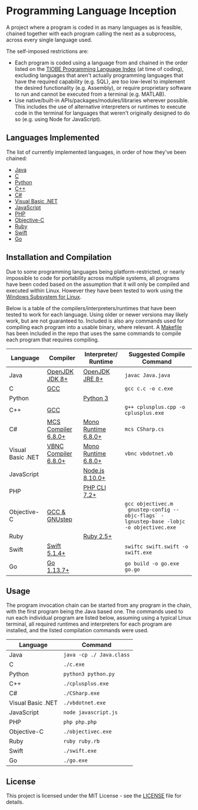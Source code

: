 # Programming Language Inception

A  project where a program is coded in as many languages
as is feasible, chained together with each program calling the next as a
subprocess, across every single language used.

The self-imposed restrictions are:

-   Each program is coded using a language from and chained in the order listed
    on the [TIOBE Programming Language Index](https://www.tiobe.com/tiobe-index/)
    (at time of coding), excluding languages that aren't actually programming
    languages that have the required capability (e.g. SQL), are too low-level to
    implement the desired functionality (e.g. Assembly), or require proprietary
    software to run and cannot be executed from a terminal (e.g. MATLAB).
-   Use native/built-in APIs/packages/modules/libraries wherever possible.
    This includes the use of alternative interpreters or runtimes to execute
    code in the terminal for languages that weren't originally designed to do
    so (e.g. using Node for JavaScript).

## Languages Implemented

The list of currently implemented languages, in order of how they've been
chained:

-   [Java](Java.java)
-   [C](c.c)
-   [Python](python.py)
-   [C++](cplusplus.cpp)
-   [C#](CSharp.cs)
-   [Visual Basic .NET](vbdotnet.vb)
-   [JavaScript](javascript.js)
-   [PHP](php.php)
-   [Objective-C](objectivec.m)
-   [Ruby](ruby.rb)
-   [Swift](swift.swift)
-   [Go](go.go)

## Installation and Compilation

Due to some programming languages being platform-restricted, or nearly
impossible to code for portability across multiple systems, all programs have
been coded based on the assumption that it will only be compiled and
executed within Linux. However they have been tested to work using the [Windows
Subsystem for Linux](https://docs.microsoft.com/en-us/windows/wsl/about).

Below is a table of the compilers/interpreters/runtimes that have been tested to
work for each language. Using older or newer versions may likely work, but are
not guaranteed to. Included is also any commands used for compiling each program
into a usable binary, where relevant. A [Makefile](Makefile) has been included
in the repo that uses the same commands to compile each program that requires
compiling.

| Language          | Compiler                                                                                                    | Interpreter/<br>Runtime                                                           | Suggested Compile Command                                                                  |
| ----------------- | ----------------------------------------------------------------------------------------------------------- | --------------------------------------------------------------------------------- | ------------------------------------------------------------------------------------------ |
| Java              | [OpenJDK JDK 8+](https://openjdk.java.net/install/)                                                         | [OpenJDK JRE 8+](https://openjdk.java.net/install/)                               | `javac Java.java`                                                                          |
| C                 | [GCC](https://gcc.gnu.org/install/)                                                                         |                                                                                   | `gcc c.c -o c.exe`                                                                         |
| Python            |                                                                                                             | [Python 3](https://www.python.org/downloads/)                                     |                                                                                            |
| C++               | [GCC](https://gcc.gnu.org/install/)                                                                         |                                                                                   | `g++ cplusplus.cpp -o cplusplus.exe`                                                       |
| C#                | [MCS Compiler 6.8.0+](https://www.mono-project.com/download/stable/#download-lin)                           | [Mono Runtime 6.8.0+](https://www.mono-project.com/download/stable/#download-lin) | `mcs CSharp.cs`                                                                            |
| Visual Basic .NET | [VBNC Compiler 6.8.0+](https://www.mono-project.com/download/stable/#download-lin)                          | [Mono Runtime 6.8.0+](https://www.mono-project.com/download/stable/#download-lin) | `vbnc vbdotnet.vb`                                                                         |
| JavaScript        |                                                                                                             | [Node.js 8.10.0+](https://nodejs.org/en/download)                                 |                                                                                            |
| PHP               |                                                                                                             | [PHP CLI 7.2+](https://www.php.net/downloads)                                     |                                                                                            |
| Objective-C       | [GCC & GNUstep](https://www.techotopia.com/index.php/Installing_and_Using_GNUstep_and_Objective-C_on_Linux) |                                                                                   | ``gcc objectivec.m `gnustep-config --objc-flags` -lgnustep-base -lobjc -o objectivec.exe`` |
| Ruby              |                                                                                                             | [Ruby 2.5+](https://www.ruby-lang.org/en/documentation/installation/)             |                                                                                            |
| Swift             | [Swift 5.1.4+](https://swift.org/download/)                                                                 |                                                                                   | `swiftc swift.swift -o swift.exe`                                                          |
| Go                | [Go 1.13.7+](https://golang.org/doc/install)                                                                |                                                                                   | `go build -o go.exe go.go`                                                                 |

## Usage

The program invocation chain can be started from any program in the chain, with
the first program being the Java based one. The commands used to run each
individual program are listed below, assuming using a typical Linux terminal,
all required runtimes and interpreters for each program are installed, and the
listed compilation commands were used.

| Language          | Command                  |
| ----------------- | ------------------------ |
| Java              | `java -cp ./ Java.class` |
| C                 | `./c.exe`                |
| Python            | `python3 python.py`      |
| C++               | `./cplusplus.exe`        |
| C#                | `./CSharp.exe`           |
| Visual Basic .NET | `./vbdotnet.exe`         |
| JavaScript        | `node javascript.js`     |
| PHP               | `php php.php`            |
| Objective-C       | `./objectivec.exe`       |
| Ruby              | `ruby ruby.rb`           |
| Swift             | `./swift.exe`            |
| Go                | `./go.exe`               |

## License

This project is licensed under the MIT License - see the [LICENSE](LICENSE) file for details.
